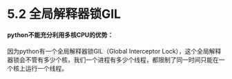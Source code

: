 # 5.2 全局解释器锁GIL

#### python不能充分利用多核CPU的优势：
因为python有一个全局解释器锁GIL（Global Interceptor Lock），这个全局解释器锁会不管有多少个核，我们一个进程有多少个线程，都限制了同一时间只能在一个核上运行一个线程。
